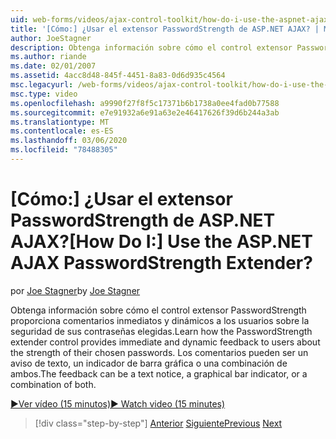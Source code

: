 ```yaml
---
uid: web-forms/videos/ajax-control-toolkit/how-do-i-use-the-aspnet-ajax-passwordstrength-extender
title: '[Cómo:] ¿Usar el extensor PasswordStrength de ASP.NET AJAX? | Microsoft Docs'
author: JoeStagner
description: Obtenga información sobre cómo el control extensor PasswordStrength proporciona comentarios inmediatos y dinámicos a los usuarios sobre la seguridad de sus contraseñas elegidas. Comentario c...
ms.author: riande
ms.date: 02/01/2007
ms.assetid: 4acc8d48-845f-4451-8a83-0d6d935c4564
msc.legacyurl: /web-forms/videos/ajax-control-toolkit/how-do-i-use-the-aspnet-ajax-passwordstrength-extender
msc.type: video
ms.openlocfilehash: a9990f27f8f5c17371b6b1738a0ee4fad0b77588
ms.sourcegitcommit: e7e91932a6e91a63e2e46417626f39d6b244a3ab
ms.translationtype: MT
ms.contentlocale: es-ES
ms.lasthandoff: 03/06/2020
ms.locfileid: "78488305"
---
```

# <a name="how-do-i-use-the-aspnet-ajax-passwordstrength-extender"></a><span data-ttu-id="7f99f-105">[Cómo:] ¿Usar el extensor PasswordStrength de ASP.NET AJAX?</span><span class="sxs-lookup"><span data-stu-id="7f99f-105">[How Do I:] Use the ASP.NET AJAX PasswordStrength Extender?</span></span>

<span data-ttu-id="7f99f-106">por [Joe Stagner](https://github.com/JoeStagner)</span><span class="sxs-lookup"><span data-stu-id="7f99f-106">by [Joe Stagner](https://github.com/JoeStagner)</span></span>

<span data-ttu-id="7f99f-107">Obtenga información sobre cómo el control extensor PasswordStrength proporciona comentarios inmediatos y dinámicos a los usuarios sobre la seguridad de sus contraseñas elegidas.</span><span class="sxs-lookup"><span data-stu-id="7f99f-107">Learn how the PasswordStrength extender control provides immediate and dynamic feedback to users about the strength of their chosen passwords.</span></span> <span data-ttu-id="7f99f-108">Los comentarios pueden ser un aviso de texto, un indicador de barra gráfica o una combinación de ambos.</span><span class="sxs-lookup"><span data-stu-id="7f99f-108">The feedback can be a text notice, a graphical bar indicator, or a combination of both.</span></span>

[<span data-ttu-id="7f99f-109">&#9654;Ver vídeo (15 minutos)</span><span class="sxs-lookup"><span data-stu-id="7f99f-109">&#9654; Watch video (15 minutes)</span></span>](https://channel9.msdn.com/Blogs/ASP-NET-Site-Videos/how-do-i-use-the-aspnet-ajax-passwordstrength-extender)

> [!div class="step-by-step"]
> <span data-ttu-id="7f99f-110">[Anterior](how-do-i-use-the-aspnet-ajax-dropshadow-extender.md)
> [Siguiente](how-do-i-get-started-with-the-aspnet-ajax-animation-extender-control.md)</span><span class="sxs-lookup"><span data-stu-id="7f99f-110">[Previous](how-do-i-use-the-aspnet-ajax-dropshadow-extender.md)
[Next](how-do-i-get-started-with-the-aspnet-ajax-animation-extender-control.md)</span></span>
